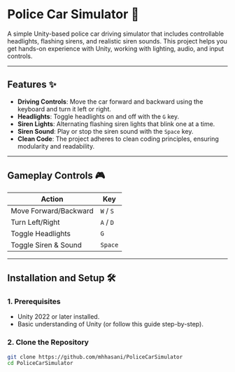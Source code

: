 # Police Car Simulator 🚓

A simple Unity-based police car driving simulator that includes controllable headlights, flashing sirens, and realistic siren sounds. This project helps you get hands-on experience with Unity, working with lighting, audio, and input controls.

---

## Features ✨

- **Driving Controls**: Move the car forward and backward using the keyboard and turn it left or right.
- **Headlights**: Toggle headlights on and off with the `G` key.
- **Siren Lights**: Alternating flashing siren lights that blink one at a time.
- **Siren Sound**: Play or stop the siren sound with the `Space` key.
- **Clean Code**: The project adheres to clean coding principles, ensuring modularity and readability.

---

## Gameplay Controls 🎮

| Action                   | Key        |
|--------------------------|------------|
| Move Forward/Backward    | `W` / `S`  |
| Turn Left/Right          | `A` / `D`  |
| Toggle Headlights        | `G`        |
| Toggle Siren & Sound     | `Space`    |

---

## Installation and Setup 🛠️

### 1. Prerequisites

- Unity 2022 or later installed.  
- Basic understanding of Unity (or follow this guide step-by-step).

### 2. Clone the Repository

```bash
git clone https://github.com/mhhasani/PoliceCarSimulator
cd PoliceCarSimulator
